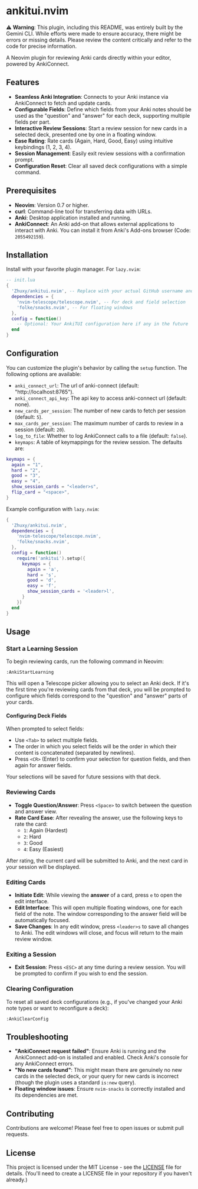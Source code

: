 # ankitui.nvim

⚠️ **Warning**: This plugin, including this README, was entirely built by the Gemini CLI. While efforts were made to ensure accuracy, there might be errors or missing details. Please review the content critically and refer to the code for precise information.

A Neovim plugin for reviewing Anki cards directly within your editor, powered by AnkiConnect.

## Features

- **Seamless Anki Integration**: Connects to your Anki instance via AnkiConnect to fetch and update cards.
- **Configurable Fields**: Define which fields from your Anki notes should be used as the "question" and "answer" for each deck, supporting multiple fields per part.
- **Interactive Review Sessions**: Start a review session for new cards in a selected deck, presented one by one in a floating window.
- **Ease Rating**: Rate cards (Again, Hard, Good, Easy) using intuitive keybindings (1, 2, 3, 4).
- **Session Management**: Easily exit review sessions with a confirmation prompt.
- **Configuration Reset**: Clear all saved deck configurations with a simple command.

## Prerequisites

- **Neovim**: Version 0.7 or higher.
- **curl**: Command-line tool for transferring data with URLs.
- **Anki**: Desktop application installed and running.
- **AnkiConnect**: An Anki add-on that allows external applications to interact with Anki. You can install it from Anki's Add-ons browser (Code: `2055492159`).

## Installation

Install with your favorite plugin manager. For `lazy.nvim`:

```lua
-- init.lua
{
  'Zhuxy/ankitui.nvim', -- Replace with your actual GitHub username and repo name
  dependencies = {
    'nvim-telescope/telescope.nvim', -- For deck and field selection
    'folke/snacks.nvim', -- For floating windows
  },
  config = function()
    -- Optional: Your AnkiTUI configuration here if any in the future
  end
}
```

## Configuration

You can customize the plugin's behavior by calling the `setup` function. The following options are available:

- `anki_connect_url`: The url of anki-connect (default: "http://localhost:8765").
- `anki_connect_api_key`: The api key to access anki-connect url (default: none).
- `new_cards_per_session`: The number of new cards to fetch per session (default: `5`).
- `max_cards_per_session`: The maximum number of cards to review in a session (default: `20`).
- `log_to_file`: Whether to log AnkiConnect calls to a file (default: `false`).
- `keymaps`: A table of keymappings for the review session. The defaults are:

```lua
keymaps = {
  again = "1",
  hard = "2",
  good = "3",
  easy = "4",
  show_session_cards = "<leader>s",
  flip_card = "<space>",
}
```

Example configuration with `lazy.nvim`:

```lua
{
  'Zhuxy/ankitui.nvim',
  dependencies = {
    'nvim-telescope/telescope.nvim',
    'folke/snacks.nvim',
  },
  config = function()
    require('ankitui').setup({
      keymaps = {
        again = 'a',
        hard = 's',
        good = 'd',
        easy = 'f',
        show_session_cards = '<leader>l',
      }
    })
  end
}
```

## Usage

### Start a Learning Session

To begin reviewing cards, run the following command in Neovim:

```vim
:AnkiStartLearning
```

This will open a Telescope picker allowing you to select an Anki deck. If it's the first time you're reviewing cards from that deck, you will be prompted to configure which fields correspond to the "question" and "answer" parts of your cards.

#### Configuring Deck Fields

When prompted to select fields:

- Use `<Tab>` to select multiple fields.
- The order in which you select fields will be the order in which their content is concatenated (separated by newlines).
- Press `<CR>` (Enter) to confirm your selection for question fields, and then again for answer fields.

Your selections will be saved for future sessions with that deck.

### Reviewing Cards

- **Toggle Question/Answer**: Press `<Space>` to switch between the question and answer view.
- **Rate Card Ease**: After revealing the answer, use the following keys to rate the card:
    - `1`: Again (Hardest)
    - `2`: Hard
    - `3`: Good
    - `4`: Easy (Easiest)

After rating, the current card will be submitted to Anki, and the next card in your session will be displayed.

### Editing Cards

- **Initiate Edit**: While viewing the **answer** of a card, press `e` to open the edit interface.
- **Edit Interface**: This will open multiple floating windows, one for each field of the note. The window corresponding to the answer field will be automatically focused.
- **Save Changes**: In any edit window, press `<leader>s` to save all changes to Anki. The edit windows will close, and focus will return to the main review window.


### Exiting a Session

- **Exit Session**: Press `<ESC>` at any time during a review session. You will be prompted to confirm if you wish to end the session.

### Clearing Configuration

To reset all saved deck configurations (e.g., if you've changed your Anki note types or want to reconfigure a deck):

```vim
:AnkiClearConfig
```

## Troubleshooting

- **"AnkiConnect request failed"**: Ensure Anki is running and the AnkiConnect add-on is installed and enabled. Check Anki's console for any AnkiConnect errors.
- **"No new cards found"**: This might mean there are genuinely no new cards in the selected deck, or your query for new cards is incorrect (though the plugin uses a standard `is:new` query).
- **Floating window issues**: Ensure `nvim-snacks` is correctly installed and its dependencies are met.

## Contributing

Contributions are welcome! Please feel free to open issues or submit pull requests.

## License

This project is licensed under the MIT License - see the [LICENSE](LICENSE) file for details. (You'll need to create a LICENSE file in your repository if you haven't already.)
